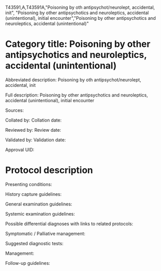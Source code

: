 T43591,A,T43591A,"Poisoning by oth antipsychot/neurolept, accidental, init", "Poisoning by other antipsychotics and neuroleptics, accidental (unintentional), initial encounter","Poisoning by other antipsychotics and neuroleptics, accidental (unintentional)"
# Category title: Poisoning by other antipsychotics and neuroleptics, accidental (unintentional)

Abbreviated description: Poisoning by oth antipsychot/neurolept, accidental, init

Full description: Poisoning by other antipsychotics and neuroleptics, accidental (unintentional), initial encounter

Sources:

Collated by:
Collation date:

Reviewed by:
Review date:

Validated by:
Validation date:

Approval UID:

# Protocol description

Presenting conditions:

History capture guidelines:

General examination guidelines:

Systemic examination guidelines:

Possible differential diagnoses with links to related protocols:

Symptomatic / Palliative management:

Suggested diagnostic tests:

Management:

Follow-up guidelines:
